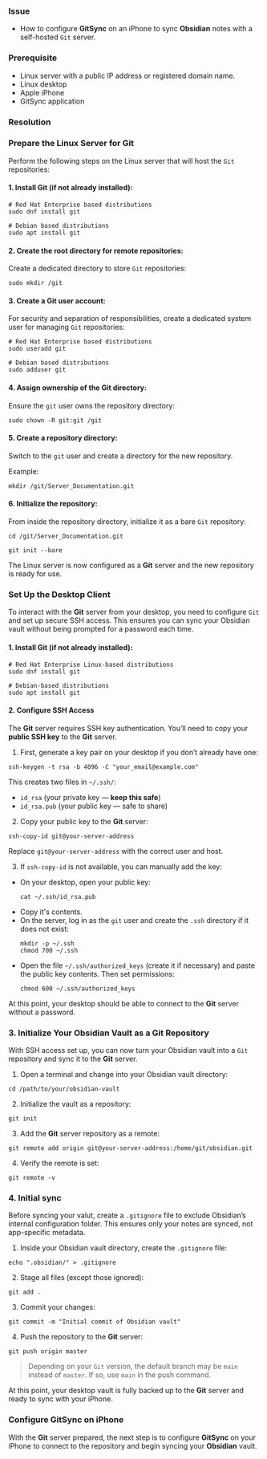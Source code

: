 ### Issue
* How to configure **GitSync** on an iPhone to sync **Obsidian** notes with a self-hosted `Git` server.

### Prerequisite

* Linux server with a public IP address or registered domain name.
* Linux desktop
* Apple iPhone
* GitSync application


### Resolution

### Prepare the Linux Server for Git

Perform the following steps on the Linux server that will host the `Git` repositories:

#### 1. Install Git (if not already installed):
```
# Red Hat Enterprise based distributions
sudo dnf install git

# Debian based distributions
sudo apt install git
```
#### 2. Create the root directory for remote repositories:
Create a dedicated directory to store `Git` repositories:
```
sudo mkdir /git
```

#### 3. Create a Git user account:
For security and separation of responsibilities, create a dedicated system user for managing `Git` repositories:
```
# Red Hat Enterprise based distributions
sudo useradd git

# Debian based distributions
sudo adduser git
```

#### 4. Assign ownership of the Git directory:
Ensure the `git` user owns the repository directory:
```
sudo chown -R git:git /git
```

#### 5. Create a repository directory:
Switch to the `git` user and create a directory for the new repository.

Example:
```
mkdir /git/Server_Documentation.git
```
#### 6. Initialize the repository:
From inside the repository directory, initialize it as a bare `Git` repository:

```
cd /git/Server_Documentation.git
```
```
git init --bare
```
The Linux server is now configured as a **Git** server and the new repository is ready for use.

### Set Up the Desktop Client
To interact with the **Git** server from your desktop, you need to configure `Git` and set up secure SSH access. This ensures you can sync your Obsidian vault without being prompted for a password each time.

#### 1. Install Git (if not already installed):
```
# Red Hat Enterprise Linux-based distributions
sudo dnf install git

# Debian-based distributions
sudo apt install git
```
#### 2. Configure SSH Access
The **Git** server requires SSH key authentication. You’ll need to copy your **public SSH key** to the **Git** server.
1. First, generate a key pair on your desktop if you don’t already have one:
```
ssh-keygen -t rsa -b 4096 -C "your_email@example.com"
```
This creates two files in `~/.ssh/`:

* `id_rsa` (your private key — **keep this safe**)
* `id_rsa.pub` (your public key — safe to share)
2. Copy your public key to the **Git** server:
```
ssh-copy-id git@your-server-address
```
Replace `git@your-server-address` with the correct user and host.

3. If `ssh-copy-id` is not available, you can manually add the key:
* On your desktop, open your public key:
    ```
    cat ~/.ssh/id_rsa.pub
    ```
* Copy it's contents.
* On the server, log in as the `git` user and create the `.ssh` directory if it does not exist:
    ```
    mkdir -p ~/.ssh
    chmod 700 ~/.ssh
     ```
*  Open the file `~/.ssh/authorized_keys` (create it if necessary) and paste the public key contents. Then set permissions:
     ```
     chmod 600 ~/.ssh/authorized_keys
     ```
At this point, your desktop should be able to connect to the **Git** server without a password.

### 3. Initialize Your Obsidian Vault as a Git Repository
With SSH access set up, you can now turn your Obsidian vault into a `Git` repository and sync it to the **Git** server.

1. Open a terminal and change into your Obsidian vault directory:
```
cd /path/to/your/obsidian-vault
```
2. Initialize the vault as a repository:
```
git init
``` 
3. Add the **Git** server repository as a remote:
```
git remote add origin git@your-server-address:/home/git/obsidian.git
```
4. Verify the remote is set:
```
git remote -v
```

### 4. Initial sync
Before syncing your valut, create a `.gitignore` file to exclude Obsidian’s internal configuration folder. This ensures only your notes are synced, not app-specific metadata.

1. Inside your Obsidian vault directory, create the `.gitignore` file:
```
echo ".obsidian/" > .gitignore
```
2. Stage all files (except those ignored):
```
git add .
```
3. Commit your changes:
```
git commit -m "Initial commit of Obsidian vault"
```
4. Push the repository to the **Git** server:
```
git push origin master
```
> Depending on your `Git` version, the default branch may be `main` instead of `master`. If so, use `main` in the push command.

At this point, your desktop vault is fully backed up to the **Git** server and ready to sync with your iPhone.

### Configure GitSync on iPhone
With the **Git** server prepared, the next step is to configure **GitSync** on your iPhone to connect to the repository and begin syncing your **Obsidian** vault.
